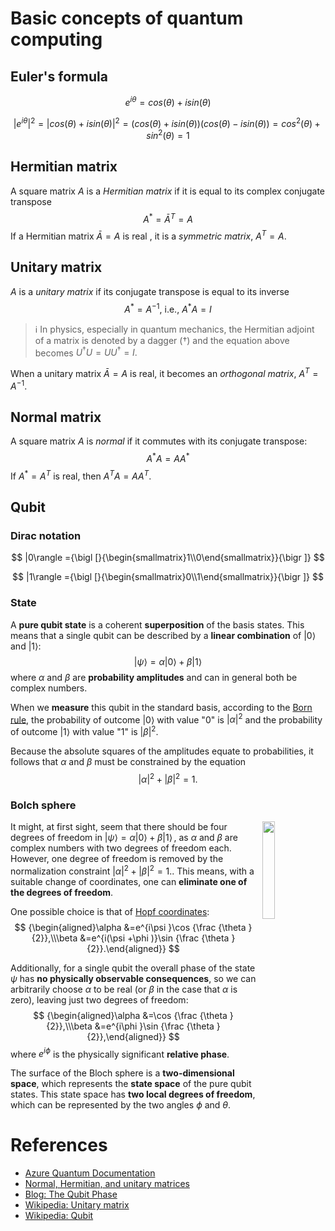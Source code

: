 # Basic concepts of quantum computing
## Euler's formula
$$
e^{i \theta} = cos(\theta) + i sin(\theta)
$$

$$
|e^{i \theta}|^2 = |cos(\theta) + i sin(\theta)|^2 = (cos(\theta) + i sin(\theta))(cos(\theta) - i sin(\theta)) = cos^2(\theta) + sin^2(\theta) = 1
$$

## Hermitian matrix
A square matrix $A$ is a *Hermitian matrix* if it is equal to its complex conjugate transpose
$$
A^* = \bar{A}^T = A
$$
If a Hermitian matrix $\bar{A} = A$ is real , it is a *symmetric matrix*, $A^T = A$.

## Unitary matrix
$A$ is a *unitary matrix* if its conjugate transpose is equal to its inverse
$$
A^* = A^{-1} \text{, i.e., } A^* A = I
$$

> ℹ️ In physics, especially in quantum mechanics, the Hermitian adjoint of a matrix is denoted by a dagger (†) and the equation above becomes
${\displaystyle U^{\dagger }U=UU^{\dagger }=I.}$


When a unitary matrix $\bar{A} = A$ is real, it becomes an *orthogonal matrix*, $A^T = A^{-1}$.

## Normal matrix
A square matrix $A$ is *normal* if it commutes with its conjugate transpose:
$$
A^* A = A A^*
$$
If $A^* = A^T$ is real, then $A^T A = A A^T$.

## Qubit
### Dirac notation
$$
|0\rangle ={\bigl [}{\begin{smallmatrix}1\\0\end{smallmatrix}}{\bigr ]}
$$

$$
|1\rangle ={\bigl [}{\begin{smallmatrix}0\\1\end{smallmatrix}}{\bigr ]}
$$

### State
A **pure qubit state** is a coherent **superposition** of the basis states. This means that a single qubit can be described by a **linear combination** of $|0\rangle$ and $|1\rangle$:
$$
|\psi \rangle =\alpha |0\rangle +\beta |1\rangle
$$
where $\alpha$ and $\beta$ are **probability amplitudes** and can in general both be complex numbers.

When we **measure** this qubit in the standard basis, according to the [Born rule](https://en.wikipedia.org/wiki/Born_rule), the probability of outcome $|0\rangle$  with value "0" is $|\alpha |^{2}$ and the probability of outcome $|1\rangle$ with value "1" is $|\beta |^{2}$.

Because the absolute squares of the amplitudes equate to probabilities, it follows that $\alpha$ and $\beta$ must be constrained by the equation
$$
|\alpha |^{2}+|\beta |^{2}=1.
$$

### Bolch sphere
<img src="https://upload.wikimedia.org/wikipedia/commons/thumb/6/6b/Bloch_sphere.svg/330px-Bloch_sphere.svg.png" style="float: right; width:20%; margin: 0% 0% 2% 2%;" >

It might, at first sight, seem that there should be four degrees of freedom in $|\psi \rangle =\alpha |0\rangle +\beta |1\rangle \,$, as $\alpha$ and $\beta$  are complex numbers with two degrees of freedom each. However, one degree of freedom is removed by the normalization constraint $|\alpha |^{2}+|\beta |^{2}=1.$. This means, with a suitable change of coordinates, one can **eliminate one of the degrees of freedom**.

One possible choice is that of [Hopf coordinates](https://en.wikipedia.org/wiki/3-sphere#Hopf_coordinates):
$$
{\begin{aligned}\alpha &=e^{i\psi }\cos {\frac {\theta }{2}},\\\beta &=e^{i(\psi +\phi )}\sin {\frac {\theta }{2}}.\end{aligned}}
$$

Additionally, for a single qubit the overall phase of the state $\psi$ has **no physically observable consequences**, so we can arbitrarily choose $\alpha$ to be real (or $\beta$ in the case that $\alpha$ is zero), leaving just two degrees of freedom:
$$
{\begin{aligned}\alpha &=\cos {\frac {\theta }{2}},\\\beta &=e^{i\phi }\sin {\frac {\theta }{2}},\end{aligned}}
$$
where ${\displaystyle e^{i\phi }}$ is the physically significant **relative phase**.

The surface of the Bloch sphere is a **two-dimensional space**, which represents the **state space** of the pure qubit states. This state space has **two local degrees of freedom**, which can be represented by the two angles $\phi$ and $\theta$.

# References
- [Azure Quantum Documentation](https://docs.microsoft.com/en-us/azure/quantum/)
- [Normal, Hermitian, and unitary matrices](http://fourier.eng.hmc.edu/e161/lectures/algebra/node4.html)
- [Blog: The Qubit Phase](https://towardsdatascience.com/the-qubit-phase-b5fea2026ea)
- [Wikipedia: Unitary matrix](https://en.wikipedia.org/wiki/Unitary_matrix)
- [Wikipedia: Qubit](https://en.wikipedia.org/wiki/Qubit)